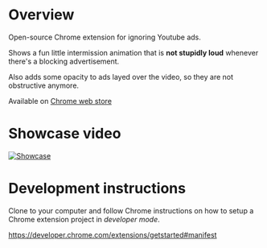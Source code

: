 
# Overview

Open-source Chrome extension for ignoring Youtube ads.

Shows a fun little intermission animation that is **not stupidly loud** whenever there's a blocking advertisement.

Also adds some opacity to ads layed over the video, so they are not obstructive anymore.

Available on [Chrome web store](https://chrome.google.com/webstore/detail/ad-ignore/anddjaemljgpjielbigbmogfpepjhhoc/related?hl=en-GB&authuser=1)

# Showcase video

[![Showcase](https://img.youtube.com/vi/OlnTtKUpZoM/0.jpg)](https://www.youtube.com/watch?v=OlnTtKUpZoM)

# Development instructions

Clone to your computer and follow Chrome instructions on how to setup a Chrome extension project in *developer mode*.

https://developer.chrome.com/extensions/getstarted#manifest
